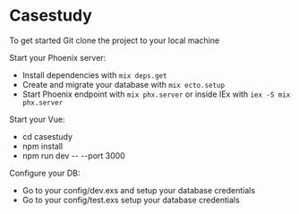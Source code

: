 # Casestudy

To get started Git clone the project to your local machine

Start your Phoenix server:

  * Install dependencies with `mix deps.get`
  * Create and migrate your database with `mix ecto.setup`
  * Start Phoenix endpoint with `mix phx.server` or inside IEx with `iex -S mix phx.server`

Start your Vue:

  * cd casestudy
  * npm install
  * npm run dev -- --port 3000

Configure your DB:
  * Go to your config/dev.exs and setup your database credentials
  * Go to your config/test.exs setup your database credentials
